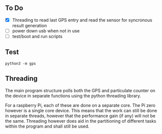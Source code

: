## To Do
- [x] Threading to read last GPS entry and read the sensor for syncronous result generation
- [ ] power down usb when not in use
- [ ] test/boot and run scripts

## Test
`python3 -m gps`

## Threading
The main program structure polls both the GPS and particulate counter on the device in separate functions using the python threading library. 

For a raspberry Pi, each of these are done on a separate core. The Pi zero however is a single core device. This means that the work can still be done in separate threads, however that the performance gain (if any) will not be the same. Threading however does aid in the partitioning of different tasks within the program and shall still be used. 


